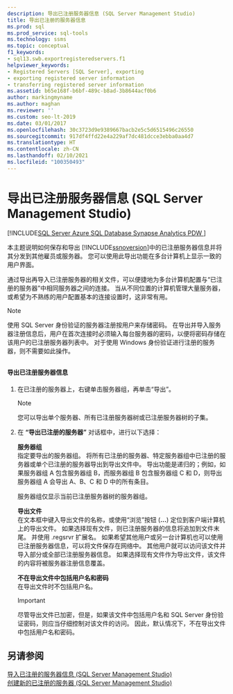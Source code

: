 ```yaml
---
description: 导出已注册服务器信息 (SQL Server Management Studio)
title: 导出已注册的服务器信息
ms.prod: sql
ms.prod_service: sql-tools
ms.technology: ssms
ms.topic: conceptual
f1_keywords:
- sql13.swb.exportregisteredservers.f1
helpviewer_keywords:
- Registered Servers [SQL Server], exporting
- exporting registered server information
- transferring registered server information
ms.assetid: b65e168f-b6bf-489c-b8ad-3b8644acf0b6
author: markingmyname
ms.author: maghan
ms.reviewer: ''
ms.custom: seo-lt-2019
ms.date: 03/01/2017
ms.openlocfilehash: 30c3723d9e9389667bacb2e5c5d6515496c26550
ms.sourcegitcommit: 917df4ffd22e4a229af7dc481dcce3ebba0aa4d7
ms.translationtype: HT
ms.contentlocale: zh-CN
ms.lasthandoff: 02/10/2021
ms.locfileid: "100350493"
---
```

# <a name="export-registered-server-information-sql-server-management-studio"></a>导出已注册服务器信息 (SQL Server Management Studio)

[!INCLUDE[SQL Server Azure SQL Database Synapse Analytics PDW ](../../includes/applies-to-version/sql-asdb-asdbmi-asa-pdw.md)]

本主题说明如何保存和导出 [!INCLUDE[ssnoversion](../../includes/ssnoversion-md.md)]中的已注册服务器信息并将其分发到其他雇员或服务器。 您可以使用此导出功能在多台计算机上显示一致的用户界面。  
  
 通过导出再导入已注册服务器的相关文件，可以便捷地为多台计算机配置与“已注册的服务器”中相同服务器之间的连接。 当从不同位置的计算机管理大量服务器，或希望为不熟练的用户配置基本的连接设置时，这非常有用。  
  
> [!NOTE]  
>  使用 SQL Server 身份验证的服务器注册按用户来存储密码。 在导出并导入服务器注册信息后，用户在首次连接时必须输入每台服务器的密码，以便将密码存储在该用户的已注册服务器列表中。 对于使用 Windows 身份验证进行注册的服务器，则不需要如此操作。  
  
##  <a name="SSMSProcedure"></a>  
  
#### <a name="to-export-registered-server-information"></a>导出已注册服务器信息  
  
1.  在已注册的服务器上，右键单击服务器组，再单击“导出”。  
  
    > [!NOTE]  
    >  您可以导出单个服务器、所有已注册服务器树或已注册服务器树的子集。  
  
2.  在 **“导出已注册的服务器”** 对话框中，进行以下选择：  
  
     **服务器组**  
     指定要导出的服务器组。 将所有已注册的服务器、特定服务器组中已注册的服务器或单个已注册的服务器导出到导出文件中。 导出功能是递归的；例如，如果服务器组 A 包含服务器组 B，而服务器组 B 包含服务器组 C 和 D，则导出服务器组 A 会导出 A、B、C 和 D 中的所有条目。  
  
     服务器组仅显示当前已注册服务器树的服务器组。  
  
     **导出文件**  
     在文本框中键入导出文件的名称，或使用“浏览”按钮 (**...**) 定位到客户端计算机上的导出文件。 如果选择现有文件，则已注册服务器的信息将追加到文件末尾。 并使用 .regsrvr 扩展名。 如果希望其他用户或另一台计算机也可以使用已注册服务器信息，可以将文件保存在网络中。 其他用户就可以访问该文件并导入部分或全部已注册服务器信息。 如果选择现有文件作为导出文件，该文件的内容将被服务器注册信息覆盖。  
  
     **不在导出文件中包括用户名和密码**  
     在导出文件时不包括用户名。  
  
    > [!IMPORTANT]  
    >  尽管导出文件已加密，但是，如果该文件中包括用户名和 SQL Server 身份验证密码，则应当仔细控制对该文件的访问。 因此，默认情况下，不在导出文件中包括用户名和密码。  
  
## <a name="see-also"></a>另请参阅  
 [导入已注册的服务器信息 (SQL Server Management Studio)](./import-registered-server-information-sql-server-management-studio.md)   
 [创建新的已注册的服务器 (SQL Server Management Studio)](./create-a-new-registered-server-sql-server-management-studio.md)  
  
